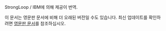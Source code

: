 <p>StrongLoop / IBM에 의해 제공이 번역.</p>

이 문서는 영문판 문서에 비해 더 오래된 버전일 수도 있습니다. 최신 업데이트를 확인하려면 <a href='{{ page.url | replace: page.lang, "en" }}'>영문판 문서</a>를 참조하십시오.
